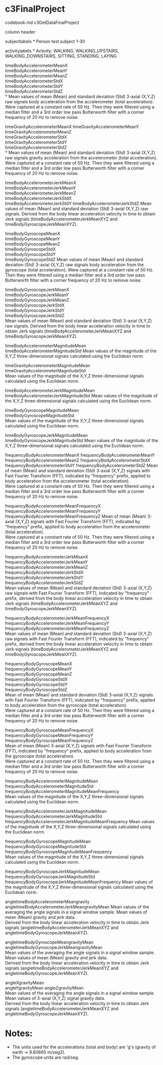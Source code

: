 # c3FinalProject
codebook.md
c3GetDataFinalProject

column header

subjectlabels
	* Person test subject 1-30

activitylabels
	* Activity: WALKING, WALKING_UPSTAIRS, WALKING_DOWNSTAIRS, SITTING, STANDING, LAYING

timeBodyAccelerometerMeanX                        
timeBodyAccelerometerMeanY                          
timeBodyAccelerometerMeanZ                           
timeBodyAccelerometerStdX                           
timeBodyAccelerometerStdY                            
timeBodyAccelerometerStdZ   
	* Mean values of mean (Mean) and standard deviation (Std) 3-axial (X,Y,Z) raw signals body acceleration from the 
       	accelerometer (total acceleration).  Were captured at a constant rate of 50 Hz. Then they were filtered using 
	a median filter and a 3rd order low pass Butterworth filter with a corner frequency of 20 Hz to remove noise. 
                      
timeGravityAccelerometerMeanX
timeGravityAccelerometerMeanY                     
timeGravityAccelerometerMeanZ                        
timeGravityAccelerometerStdX   
timeGravityAccelerometerStdY                         
timeGravityAccelerometerStdZ  
        * Mean values of mean (Mean) and standard deviation (Std) 3-axial (X,Y,Z) raw signals gravity acceleration from the 
       	accelerometer (total acceleration).  Were captured at a constant rate of 50 Hz. Then they were filtered using 
	a median filter and a 3rd order low pass Butterworth filter with a corner frequency of 20 Hz to remove noise. 
                  
timeBodyAccelerometerJerkMeanX                       
timeBodyAccelerometerJerkMeanY                      
timeBodyAccelerometerJerkMeanZ                       
timeBodyAccelerometerJerkStdX                       
timeBodyAccelerometerJerkStdY
timeBodyAccelerometerJerkStdZ
	Mean values of mean (Mean) and standard deviation (Std) 3-axial (X,Y,Z) raw signals.  Derived from the body linear 
	acceleration velocity in time to obtain Jerk signals (timeBodyAccelerometerJerkMeanXYZ and timeBodyGyroscopeJerkMeanXYZ). 
                      
timeBodyGyroscopeMeanX                             
timeBodyGyroscopeMeanY                              
timeBodyGyroscopeMeanZ                               
timeBodyGyroscopeStdX                              
timeBodyGyroscopeStdY                                
timeBodyGyroscopeStdZ
 	Mean values of mean (Mean) and standard deviation (Std) 3-axial (X,Y,Z) raw signals body acceleration from the 
       	gyroscope (total acceleration).  Were captured at a constant rate of 50 Hz. Then they were filtered using 
	a median filter and a 3rd order low pass Butterworth filter with a corner frequency of 20 Hz to remove noise. 
                                 
timeBodyGyroscopeJerkMeanX                           
timeBodyGyroscopeJerkMeanY                          
timeBodyGyroscopeJerkMeanZ                           
timeBodyGyroscopeJerkStdX                           
timeBodyGyroscopeJerkStdY                            
timeBodyGyroscopeJerkStdZ  
	Mean values of mean (Mean) and standard deviation (Std) 3-axial (X,Y,Z) raw signals.  Derived from the body linear 
	acceleration velocity in time to obtain Jerk signals (timeBodyAccelerometerJerkMeanXYZ and timeBodyGyroscopeJerkMeanXYZ). 
                  
timeBodyAccelerometerMagnitudeMean
timeBodyAccelerometerMagnitudeStd 
 	Mean values of the magnitude of the X,Y,Z three-dimensional signals calculated using the Euclidean norm.
               
timeGravityAccelerometerMagnitudeMean                
timeGravityAccelerometerMagnitudeStd     
        Mean values of the magnitude of the X,Y,Z three-dimensional signals calculated using the Euclidean norm.
           
timeBodyAccelerometerJerkMagnitudeMean               
timeBodyAccelerometerJerkMagnitudeStd
        Mean values of the magnitude of the X,Y,Z three-dimensional signals calculated using the Euclidean norm.
              
timeBodyGyroscopeMagnitudeMean                       
timeBodyGyroscopeMagnitudeStd         
 	Mean values of the magnitude of the X,Y,Z three-dimensional signals calculated using the Euclidean norm.
                     
timeBodyGyroscopeJerkMagnitudeMean
timeBodyGyroscopeJerkMagnitudeStd
       	Mean values of the magnitude of the X,Y,Z three-dimensional signals calculated using the Euclidean norm.
                    
frequencyBodyAccelerometerMeanX
frequencyBodyAccelerometerMeanY                     
frequencyBodyAccelerometerMeanZ 
frequencyBodyAccelerometerStdX                      
frequencyBodyAccelerometerStdY
frequencyBodyAccelerometerStdZ
 	Mean of mean (Mean) and standard deviation (Std) 3-axial (X,Y,Z) signals with Fast Fourier Transform (FFT),
	indicated by "frequency" prefix, applied to body acceleration from the accelerometer (total acceleration).  
	Were captured at a constant rate of 50 Hz. Then they were filtered using a median filter and a 3rd order 
	low pass Butterworth filter with a corner frequency of 20 Hz to remove noise. 
                                            
frequencyBodyAccelerometerMeanFrequencyX             
frequencyBodyAccelerometerMeanFrequencyY            
frequencyBodyAccelerometerMeanFrequencyZ
	Mean of mean (Mean) 3-axial (X,Y,Z) signals with Fast Fourier Transform (FFT),
	indicated by "frequency" prefix, applied to body acceleration from the accelerometer (total acceleration).  
	Were captured at a constant rate of 50 Hz. Then they were filtered using a median filter and a 3rd order 
	low pass Butterworth filter with a corner frequency of 20 Hz to remove noise. 
          
frequencyBodyAccelerometerJerkMeanX                
frequencyBodyAccelerometerJerkMeanY                
frequencyBodyAccelerometerJerkMeanZ
frequencyBodyAccelerometerJerkStdX                   
frequencyBodyAccelerometerJerkStdY                  
frequencyBodyAccelerometerJerkStdZ     
        Mean values of mean (Mean) and standard deviation (Std) 3-axial (X,Y,Z) raw signals with Fast Fourier Transform (FFT),
	indicated by "frequency" prefix, derived from the body linear acceleration velocity in time to obtain Jerk signals 
	(timeBodyAccelerometerJerkMeanXYZ and timeBodyGyroscopeJerkMeanXYZ). 
              
frequencyBodyAccelerometerJerkMeanFrequencyX        
frequencyBodyAccelerometerJerkMeanFrequencyY         
frequencyBodyAccelerometerJerkMeanFrequencyZ  
	Mean values of mean (Mean) and standard deviation (Std) 3-axial (X,Y,Z) raw signals with Fast Fourier Transform (FFT),
	indicated by "frequency" prefix, derived from the body linear acceleration velocity in time to obtain Jerk signals 
	(timeBodyAccelerometerJerkMeanXYZ and timeBodyGyroscopeJerkMeanXYZ).   

frequencyBodyGyroscopeMeanX                        
frequencyBodyGyroscopeMeanY                       
frequencyBodyGyroscopeMeanZ                         
frequencyBodyGyroscopeStdX                        
frequencyBodyGyroscopeStdY                         
frequencyBodyGyroscopeStdZ                         
	Mean of mean (Mean) and standard deviation (Std) 3-axial (X,Y,Z) signals with Fast Fourier Transform (FFT),
	indicated by "frequency" prefix, applied to body acceleration from the gyroscope (total acceleration).  
	Were captured at a constant rate of 50 Hz. Then they were filtered using a median filter and a 3rd order 
	low pass Butterworth filter with a corner frequency of 20 Hz to remove noise. 
         
frequencyBodyGyroscopeMeanFrequencyX                
frequencyBodyGyroscopeMeanFrequencyY               
frequencyBodyGyroscopeMeanFrequencyZ    
        Mean of mean (Mean) 3-axial (X,Y,Z) signals with Fast Fourier Transform (FFT),
	indicated by "frequency" prefix, applied to body acceleration from the gyroscope (total acceleration).  
	Were captured at a constant rate of 50 Hz. Then they were filtered using a median filter and a 3rd order 
	low pass Butterworth filter with a corner frequency of 20 Hz to remove noise. 
         
frequencyBodyAccelerometerMagnitudeMean          
frequencyBodyAccelerometerMagnitudeStd
frequencyBodyAccelerometerMagnitudeMeanFrequency  
 	Mean values of the magnitude of the X,Y,Z three-dimensional signals calculated using the Euclidean norm.
        
frequencyBodyAccelerometerJerkMagnitudeMean         
frequencyBodyAccelerometerJerkMagnitudeStd     
frequencyBodyAccelerometerJerkMagnitudeMeanFrequency
	Mean values of the magnitude of the X,Y,Z three-dimensional signals calculated using the Euclidean norm.
        
frequencyBodyGyroscopeMagnitudeMean          
frequencyBodyGyroscopeMagnitudeStd
frequencyBodyGyroscopeMagnitudeMeanFrequency       
	Mean values of the magnitude of the X,Y,Z three-dimensional signals calculated using the Euclidean norm.
        
frequencyBodyGyroscopeJerkMagnitudeMean
frequencyBodyGyroscopeJerkMagnitudeStd             
frequencyBodyGyroscopeJerkMagnitudeMeanFrequency
	Mean values of the magnitude of the X,Y,Z three-dimensional signals calculated using the Euclidean norm.
        
angletimeBodyAccelerometerMeangravity               
angletimeBodyAccelerometerJerkMeangravityMean
        Mean values of the averaging the angle signals in a signal window sample.  Mean values of mean (Mean) gravity and jerk data.  
	Derived from the body linear acceleration velocity in time to obtain Jerk signals (angletimeBodyAccelerometerJerkMeanXYZ 
	and angletimeBodyGyroscopeJerkMeanXYZ). 
        
angletimeBodyGyroscopeMeangravityMean               
angletimeBodyGyroscopeJerkMeangravityMean           
	Mean values of the averaging the angle signals in a signal window sample.  Mean values of mean (Mean) gravity and jerk data.  
	Derived from the body linear acceleration velocity in time to obtain Jerk signals (angletimeBodyAccelerometerJerkMeanXYZ 
	and angletimeBodyGyroscopeJerkMeanXYZ). 
        
angleXgravityMean                                   
angleYgravityMean
angleZgravityMean                                   
	Mean values of the averaging the angle signals in a signal window sample.  Mean values of 3-axial (X,Y,Z) signal gravity data.  
	Derived from the body linear acceleration velocity in time to obtain Jerk signals (angletimeBodyAccelerometerJerkMeanXYZ 
	and angletimeBodyGyroscopeJerkMeanXYZ). 
        


Notes: 
======
- The units used for the accelerations (total and body) are 'g's (gravity of earth -> 9.80665 m/seg2).
- The gyroscope units are rad/seg.